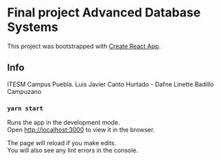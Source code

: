 # Final project Advanced Database Systems 

This project was bootstrapped with [Create React App](https://github.com/facebook/create-react-app).

## Info

ITESM Campus Puebla. 
Luis Javier Canto Hurtado - 
Dafne Linette Badillo Campuzano

### `yarn start`

Runs the app in the development mode.\
Open [http://localhost:3000](http://localhost:3000) to view it in the browser.

The page will reload if you make edits.\
You will also see any lint errors in the console.


